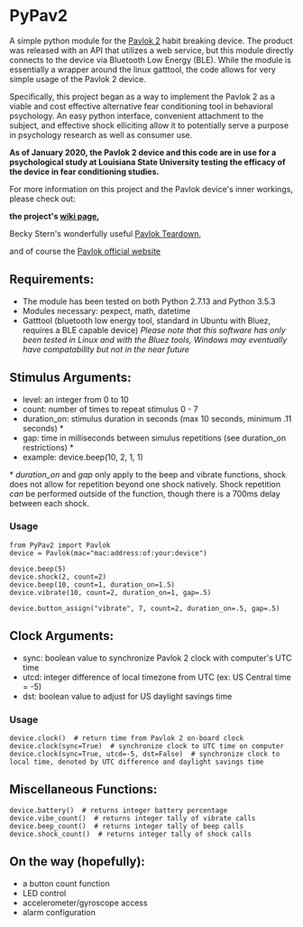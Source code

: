 # PyPav2

A simple python module for the [Pavlok 2](https://www.pavlok.com) habit breaking device. The product was released with an API that utilizes a web service, but this module directly connects to the device via Bluetooth Low Energy (BLE). While the module is essentially a wrapper around the linux gatttool, the code allows for very simple usage of the Pavlok 2 device.

Specifically, this project began as a way to implement the Pavlok 2 as a viable and cost effective alternative fear conditioning tool in behavioral psychology. An easy python interface, convenient attachment to the subject, and effective shock elliciting allow it to potentially serve a purpose in psychology research as well as consumer use.

**As of January 2020, the Pavlok 2 device and this code are in use for a psychological study at Louisiana State University testing the efficacy of the device in fear conditioning studies.**

For more information on this project and the Pavlok device's inner workings, please check out:

**the project's [wiki page](https://github.com/ztrayl3/PyPav2/wiki),**

Becky Stern's wonderfully useful [Pavlok Teardown](https://beckystern.com/2020/01/28/pavlok-teardown/),

and of course the [Pavlok official website](https://pavlok.com/)

## Requirements:
- The module has been tested on both Python 2.7.13 and Python 3.5.3
- Modules necessary: pexpect, math, datetime
- Gatttool (bluetooth low energy tool, standard in Ubuntu with Bluez, requires a BLE capable device)
*Please note that this software has only been tested in Linux and with the Bluez tools, Windows may eventually have compatability but not in the near future*

## Stimulus Arguments:
- level: an integer from 0 to 10
- count: number of times to repeat stimulus 0 - 7
- duration_on: stimulus duration in seconds (max 10 seconds, minimum .11 seconds) *
- gap: time in milliseconds between simulus repetitions (see duration_on restrictions) *
- example: device.beep(10, 2, 1, 1)

\* *duration_on* and *gap* only apply to the beep and vibrate functions, shock does not allow for repetition beyond one shock natively. Shock repetition *can* be performed outside of the function, though there is a 700ms delay between each shock.

### Usage
    from PyPav2 import Pavlok
    device = Pavlok(mac="mac:address:of:your:device")
    
    device.beep(5)
    device.shock(2, count=2)
    device.beep(10, count=1, duration_on=1.5)
    device.vibrate(10, count=2, duration_on=1, gap=.5)

    device.button_assign("vibrate", 7, count=2, duration_on=.5, gap=.5)

## Clock Arguments:
- sync: boolean value to synchronize Pavlok 2 clock with computer's UTC time
- utcd: integer difference of local timezone from UTC (ex: US Central time = -5)
- dst: boolean value to adjust for US daylight savings time

### Usage
    device.clock()  # return time from Pavlok 2 on-board clock
    device.clock(sync=True)  # synchronize clock to UTC time on computer
    device.clock(sync=True, utcd=-5, dst=False)  # synchronize clock to local time, denoted by UTC difference and daylight savings time

## Miscellaneous Functions:
    device.battery()  # returns integer battery percentage
    device.vibe_count()  # returns integer tally of vibrate calls
    device.beep_count()  # returns integer tally of beep calls
    device.shock_count()  # returns integer tally of shock calls

## On the way (hopefully):
- a button count function
- LED control
- accelerometer/gyroscope access
- alarm configuration
